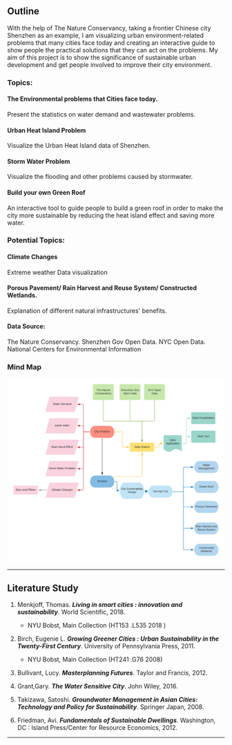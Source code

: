 ## Outline
With the help of The Nature Conservancy, taking a frontier Chinese city Shenzhen as an example,  I am visualizing urban environment-related problems that many cities face today and creating an interactive guide to show people the practical solutions that they can act on the problems. My aim of this project is to show the significance of sustainable urban development and get people involved to improve their city environment.

### Topics:
#### The Environmental problems that Cities face today.
Present the statistics on water demand and wastewater problems.

#### Urban Heat Island Problem
Visualize the Urban Heat Island data of Shenzhen.

#### Storm Water Problem
Visualize the flooding and other problems caused by stormwater.

#### Build your own Green Roof
An interactive tool to guide people to build a green roof in order to make the city more sustainable by reducing the heat island effect and saving more water.   

### Potential Topics:   

#### Climate Changes
Extreme weather Data visualization

#### Porous Pavement/ Rain Harvest and Reuse System/ Constructed Wetlands.
Explanation of different natural infrastructures' benefits.

#### Data Source:
The Nature Conservancy.
Shenzhen Gov Open Data.
NYC Open Data.
National Centers for Environmental Information  

### Mind Map
![Mind Map](https://github.com/shuvitRan/msdv-thesis/blob/master/outline/MindMap.png)
___


## Literature Study

1. Menkjoff, Thomas. *__Living in smart cities : innovation and sustainability__*. World Scientific, 2018.

    * NYU Bobst, Main Collection (HT153 .L535 2018 )

2. Birch, Eugenie L. *__Growing Greener Cities : Urban Sustainability in the Twenty-First Century__*. University of Pennsylvania Press, 2011.

    * NYU Bobst, Main Collection  (HT241 .G76 2008)

3. Bullivant, Lucy. *__Masterplanning Futures__*. Taylor and Francis, 2012.

4. Grant,Gary. *__The Water Sensitive City__*. John Wiley, 2016.

5. Takizawa, Satoshi. *__Groundwater Management in Asian Cities: Technology and Policy for Sustainability__*. Springer Japan, 2008.

6. Friedman, Avi. *__Fundamentals of Sustainable Dwellings__*. Washington, DC : Island Press/Center for Resource Economics, 2012.

---
